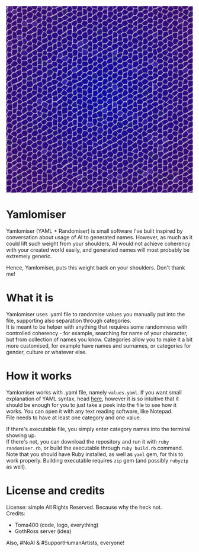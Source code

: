 <center><img src="build/rand.png"></center>

# Yamlomiser
Yamlomiser (YAML + Randomiser) is small software I've built inspired by conversation
about usage of AI to generated names. However, as much as it could lift such weight
from your shoulders, AI would not achieve coherency with your created world easily, and
generated names will most probably be extremely generic.

Hence, Yamlomiser, puts this weight back on your shoulders. Don't thank me!

# What it is
Yamlomiser uses .yaml file to randomise values you manually put into the file, supporting
also separation through categories.  
It is meant to be helper with anything that requires some randomness with controlled coherency - for example,
searching for name of your character, but from collection of names you know. Categories allow you
to make it a bit more customised, for example have names and surnames, or categories for gender, culture or
whatever else.

# How it works
Yamlomiser works with .yaml file, namely `values.yaml`. If you want small explanation
of YAML syntax, head [here](https://docs.ansible.com/ansible/latest/reference_appendices/YAMLSyntax.html),
however it is so intuitive that it should be enough for you to just take a peek into
the file to see how it works. You can open it with any text reading software, like Notepad.  
File needs to have at least one category and one value.

If there's executable file, you simply enter category names into the terminal showing up.  
If there's not, you can download the repository and run it with `ruby randomiser.rb`, or build the executable
through `ruby build.rb` command. Note that you should have Ruby installed, as well as `yaml` gem, for this
to work properly. Building executable requires `zip` gem (and possibly `rubyzip` as well).

# License and credits
License: simple All Rights Reserved. Because why the heck not.  
Credits:
- Toma400 (code, logo, everything)
- GothRoss server (idea)

Also, \#NoAI & \#SupportHumanArtists, everyone!
